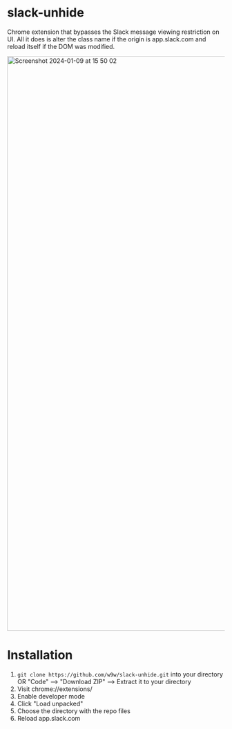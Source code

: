 # slack-unhide
Chrome extension that bypasses the Slack message viewing restriction on UI. All it does is alter the class name if the origin is app.slack.com and reload itself if the DOM was modified.

<img width="1332" alt="Screenshot 2024-01-09 at 15 50 02" src="https://github.com/w9w/slack-unhide/assets/38838852/e5330208-b92e-4e8e-ad6e-b6092fe4fe8d">


# Installation
1. `git clone https://github.com/w9w/slack-unhide.git` into your directory OR "Code" --> "Download ZIP" --> Extract it to your directory
2. Visit chrome://extensions/
3. Enable developer mode
4. Click "Load unpacked"
5. Choose the directory with the repo files
6. Reload app.slack.com
